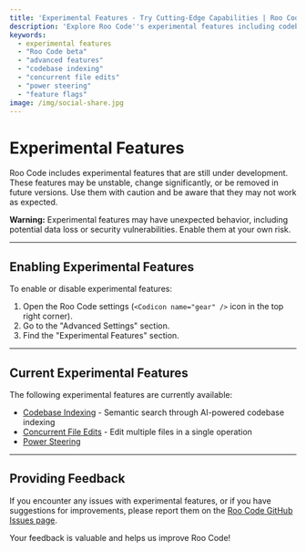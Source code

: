 ```yaml
---
title: 'Experimental Features - Try Cutting-Edge Capabilities | Roo Code'
description: 'Explore Roo Code''s experimental features including codebase indexing, concurrent file edits, and power steering. Enable advanced capabilities that are still under development.'
keywords:
  - experimental features
  - "Roo Code beta"
  - "advanced features"
  - "codebase indexing"
  - "concurrent file edits"
  - "power steering"
  - "feature flags"
image: /img/social-share.jpg
---
```


# Experimental Features

Roo Code includes experimental features that are still under development. These features may be unstable, change significantly, or be removed in future versions. Use them with caution and be aware that they may not work as expected.

**Warning:** Experimental features may have unexpected behavior, including potential data loss or security vulnerabilities. Enable them at your own risk.

---

## Enabling Experimental Features

To enable or disable experimental features:

1.  Open the Roo Code settings (`<Codicon name="gear" />` icon in the top right corner).
2.  Go to the "Advanced Settings" section.
3.  Find the "Experimental Features" section.

---

## Current Experimental Features

The following experimental features are currently available:

- [Codebase Indexing](/features/codebase-indexing) - Semantic search through AI-powered codebase indexing
- [Concurrent File Edits](/features/experimental/concurrent-file-edits) - Edit multiple files in a single operation
- [Power Steering](/features/experimental/power-steering)

---

## Providing Feedback

If you encounter any issues with experimental features, or if you have suggestions for improvements, please report them on the [Roo Code GitHub Issues page](https://github.com/RooCodeInc/Roo-Code/issues).

Your feedback is valuable and helps us improve Roo Code!
